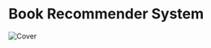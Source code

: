 # Book Recommender System
![Cover](https://github.com/Torin99/Book-Recommender-System/assets/87572723/e37601ec-76de-4629-8114-7f01c15e8147)
